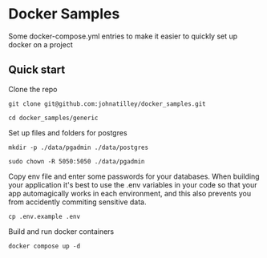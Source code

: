 # Docker Samples

Some docker-compose.yml entries to make it easier to quickly set up docker on a project

## Quick start

Clone the repo
```
git clone git@github.com:johnatilley/docker_samples.git

cd docker_samples/generic
```
Set up files and folders for postgres
```
mkdir -p ./data/pgadmin ./data/postgres

sudo chown -R 5050:5050 ./data/pgadmin
```
Copy env file and enter some passwords for your databases. When building your application it's best to use the .env variables in your code so that your app automagically works in each environment, and this also prevents you from accidently commiting sensitive data.
```
cp .env.example .env
```
Build and run docker containers
```
docker compose up -d
```